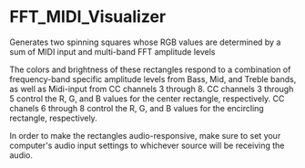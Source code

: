 # FFT_MIDI_Visualizer
Generates two spinning squares whose RGB values are determined by a sum of MIDI input and multi-band FFT amplitude levels

The colors and brightness of these rectangles respond to a combination of frequency-band specific amplitude levels from Bass, Mid, and Treble bands, as well as Midi-input from CC channels 3 through 8. CC channels 3 through 5 control the R, G, and B values for the center rectangle, respectively. CC chanels 6 through 8 control the R, G, and B values for the encircling rectangle, respectively.

In order to make the rectangles audio-responsive, make sure to set your computer's audio input settings to whichever source will be receiving the audio. 
